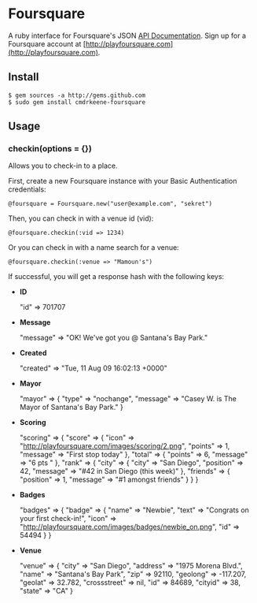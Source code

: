 Foursquare
==========

A ruby interface for Foursquare's JSON [API Documentation](http://groups.google.com/group/foursquare-api/web/api-documentation).
Sign up for a Foursquare account at [http://playfoursquare.com](http://playfoursquare.com).

Install
-------

    $ gem sources -a http://gems.github.com
    $ sudo gem install cmdrkeene-foursquare

Usage
-----

### **checkin**(options = {}) 

Allows you to check-in to a place.

First, create a new Foursquare instance with your Basic Authentication
credentials:

    @foursquare = Foursquare.new("user@example.com", "sekret")

Then, you can check in with a venue id (vid):

    @foursquare.checkin(:vid => 1234)
    
Or you can check in with a name search for a venue:

    @foursquare.checkin(:venue => "Mamoun's")

If successful, you will get a response hash with the following keys:

*    **ID**

        "id" => 701707

*    **Message**

        "message" => "OK! We've got you @ Santana's Bay Park."

*    **Created**

        "created" => "Tue, 11 Aug 09 16:02:13 +0000"


*    **Mayor**

        "mayor" => {
          "type"    => "nochange",
          "message" => "Casey W. is The Mayor of Santana's Bay Park."
        }

*    **Scoring**

        "scoring" => {
          "score" => {
            "icon"    => "http://playfoursquare.com/images/scoring/2.png",
            "points"  => 1,
            "message" => "First stop today"
          },
          "total" => {
            "points"  => 6,
            "message" => "6 pts "
          },
          "rank" => {
            "city" => {
              "city"      => "San Diego",
              "position"  => 42,
              "message"   => "#42 in San Diego (this week)"
            },
            "friends" => {
              "position"  => 1,
              "message"   => "#1 amongst friends"
            }
          }
        }

*    **Badges**

        "badges" => {
          "badge" => {
            "name"  => "Newbie",
            "text"  => "Congrats on your first check-in!",
            "icon"  => "http://playfoursquare.com/images/badges/newbie_on.png",
            "id"    => 54494
          }
        }

*    **Venue**
    
        "venue" => {
          "city"        => "San Diego",
          "address"     => "1975 Morena Blvd.",
          "name"        => "Santana's Bay Park",
          "zip"         => 92110, 
          "geolong"     => -117.207,
          "geolat"      => 32.782, 
          "crossstreet" => nil,
          "id"          => 84689,
          "cityid"      => 38,
          "state"       => "CA"
        }